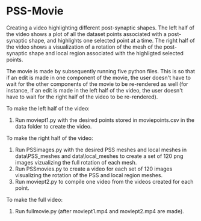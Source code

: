 # PSS-Movie
Creating a video highlighting different post-synaptic shapes. The left half of the video shows a plot of all the dataset points associated with a post-synaptic shape, and highlights one selected point at a time. The right half of the video shows a visualization of a rotation of the mesh of the post-synaptic shape and local region associated with the highligted selected points.

The movie is made by subsequently running five python files. This is so that if an edit is made in one component of the movie, the user doesn't have to wait for the other components of the movie to be re-rendered as well (for instance, if an edit is made in the left half of the video, the user doesn't have to wait for the right half of the video to be re-rendered).

To make the left half of the video:
1. Run moviept1.py with the desired points stored in moviepoints.csv in the data folder to create the video.

To make the right half of the video:
1. Run PSSimages.py with the desired PSS meshes and local meshes in data\PSS_meshes and data\local_meshes to create a set of 120 png images vizualizing the full rotation of each mesh.
2. Run PSSmovies.py to create a video for each set of 120 images visualizing the rotation of the PSS and local region meshes.
3. Run moviept2.py to compile one video from the videos created for each point.

To make the full video: 
1. Run fullmovie.py (after moviept1.mp4 and moviept2.mp4 are made).
